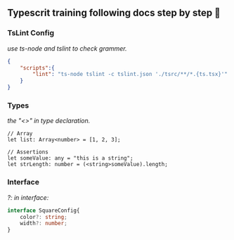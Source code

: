 
## Typescrit training following docs step by step 🤺

### TsLint Config  

_use ts-node and tslint to check grammer._  

```json
{
    "scripts":{
        "lint": "ts-node tslint -c tslint.json './tsrc/**/*.{ts.tsx}'"
    }
}
```  

### Types  

_the "<>" in type declaration._  

```
// Array
let list: Array<number> = [1, 2, 3];

// Assertions
let someValue: any = "this is a string";
let strLength: number = (<string>someValue).length;
```  

### Interface  

_?: in interface:_  

```typescript
interface SquareConfig{
    color?: string;
    width?: number;
}
```  


### 
